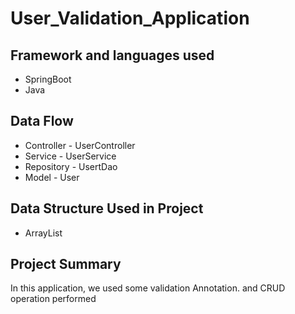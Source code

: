 # User_Validation_Application
## Framework and languages used
* SpringBoot
* Java

## Data Flow
* Controller - UserController
* Service - UserService
* Repository - UsertDao
* Model - User

## Data Structure Used in Project
* ArrayList

## Project Summary
In this application, we used some validation Annotation. and CRUD operation performed
